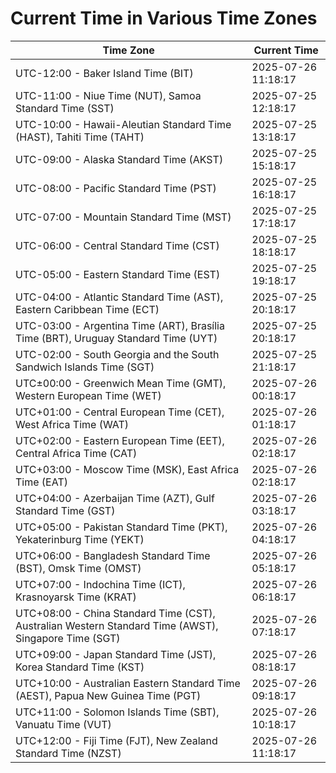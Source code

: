 # Current Time in Various Time Zones

| Time Zone | Current Time |
|-----------|--------------|
| UTC-12:00 - Baker Island Time (BIT) | 2025-07-26 11:18:17 |
| UTC-11:00 - Niue Time (NUT), Samoa Standard Time (SST) | 2025-07-25 12:18:17 |
| UTC-10:00 - Hawaii-Aleutian Standard Time (HAST), Tahiti Time (TAHT) | 2025-07-25 13:18:17 |
| UTC-09:00 - Alaska Standard Time (AKST) | 2025-07-25 15:18:17 |
| UTC-08:00 - Pacific Standard Time (PST) | 2025-07-25 16:18:17 |
| UTC-07:00 - Mountain Standard Time (MST) | 2025-07-25 17:18:17 |
| UTC-06:00 - Central Standard Time (CST) | 2025-07-25 18:18:17 |
| UTC-05:00 - Eastern Standard Time (EST) | 2025-07-25 19:18:17 |
| UTC-04:00 - Atlantic Standard Time (AST), Eastern Caribbean Time (ECT) | 2025-07-25 20:18:17 |
| UTC-03:00 - Argentina Time (ART), Brasília Time (BRT), Uruguay Standard Time (UYT) | 2025-07-25 20:18:17 |
| UTC-02:00 - South Georgia and the South Sandwich Islands Time (SGT) | 2025-07-25 21:18:17 |
| UTC±00:00 - Greenwich Mean Time (GMT), Western European Time (WET) | 2025-07-26 00:18:17 |
| UTC+01:00 - Central European Time (CET), West Africa Time (WAT) | 2025-07-26 01:18:17 |
| UTC+02:00 - Eastern European Time (EET), Central Africa Time (CAT) | 2025-07-26 02:18:17 |
| UTC+03:00 - Moscow Time (MSK), East Africa Time (EAT) | 2025-07-26 02:18:17 |
| UTC+04:00 - Azerbaijan Time (AZT), Gulf Standard Time (GST) | 2025-07-26 03:18:17 |
| UTC+05:00 - Pakistan Standard Time (PKT), Yekaterinburg Time (YEKT) | 2025-07-26 04:18:17 |
| UTC+06:00 - Bangladesh Standard Time (BST), Omsk Time (OMST) | 2025-07-26 05:18:17 |
| UTC+07:00 - Indochina Time (ICT), Krasnoyarsk Time (KRAT) | 2025-07-26 06:18:17 |
| UTC+08:00 - China Standard Time (CST), Australian Western Standard Time (AWST), Singapore Time (SGT) | 2025-07-26 07:18:17 |
| UTC+09:00 - Japan Standard Time (JST), Korea Standard Time (KST) | 2025-07-26 08:18:17 |
| UTC+10:00 - Australian Eastern Standard Time (AEST), Papua New Guinea Time (PGT) | 2025-07-26 09:18:17 |
| UTC+11:00 - Solomon Islands Time (SBT), Vanuatu Time (VUT) | 2025-07-26 10:18:17 |
| UTC+12:00 - Fiji Time (FJT), New Zealand Standard Time (NZST) | 2025-07-26 11:18:17 |
